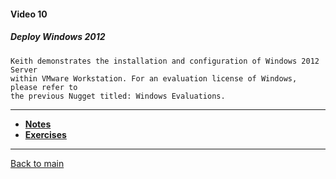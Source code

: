 #### Video 10

##### Deploy Windows 2012

```
Keith demonstrates the installation and configuration of Windows 2012 Server
within VMware Workstation. For an evaluation license of Windows, please refer to
the previous Nugget titled: Windows Evaluations.
```

---

- **[Notes](notes.md)**
- **[Exercises](exercises.md)**

---

[Back to main](https://github.com/rot0xd/CBTNuggets/blob/master/CEHv9/README.md)

